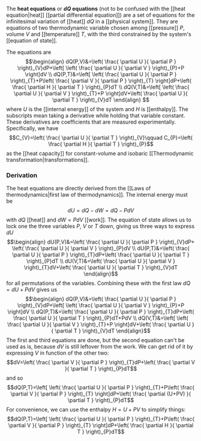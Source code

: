 The **heat equations** or **$dQ$ equations** (not to be confused with the [[heat equation|heat]] [[partial differential equation]]) are a set of equations for the infinitesimal variation of [[heat]] $dQ$ in a [[physical system]]. They are equations of two thermodynamic variable chosen among [[pressure]] $P$, volume $V$ and [[temperature]] $T$, with the third constrained by the system's [[equation of state]].

The equations are
$$\begin{align}
dQ(P,V)&=\left( \frac{ \partial U }{ \partial P }  \right)_{V}dP+\left[ \left( \frac{ \partial U }{ \partial V }  \right)_{P}+P \right]dV \\
dQ(P,T)&=\left[ \left( \frac{ \partial U }{ \partial P }  \right)_{T}+P\left( \frac{ \partial V }{ \partial P }  \right)_{T} \right]dP+\left( \frac{ \partial H }{ \partial T }  \right)_{P}dT \\
dQ(V,T)&=\left[ \left( \frac{ \partial U }{ \partial V }  \right)_{T}+P \right]dV+\left( \frac{ \partial U }{ \partial T }  \right)_{V}dT
\end{align}
$$
where $U$ is the [[internal energy]] of the system and $H$ is [[enthalpy]]. The subscripts mean taking a derivative while holding that variable constant. These derivatives are coefficients that are measured experimentally. Specifically, we have
$$C_{V}=\left( \frac{ \partial U }{ \partial T }  \right)_{V}\qquad C_{P}=\left( \frac{ \partial H }{ \partial T }  \right)_{P}$$
as the [[heat capacity]] for constant-volume and isobaric [[Thermodynamic transformation|transformations]].
### Derivation
The heat equations are directly derived from the [[Laws of thermodynamics|first law of thermodynamics]]. The internal energy must be
$$dU=dQ-dW=dQ-PdV$$
with $dQ$ [[heat]] and $dW=PdV$ [[work]]. The equation of state allows us to lock one the three variables $P$, $V$ or $T$ down, giving us three ways to express $dU$
$$\begin{align}
dU(P,V)&=\left( \frac{ \partial U }{ \partial P }  \right)_{V}dP+ \left( \frac{ \partial U }{ \partial V }  \right)_{P}dV \\
dU(P,T)&=\left( \frac{ \partial U }{ \partial P }  \right)_{T}dP+\left( \frac{ \partial U }{ \partial T }  \right)_{P}dT \\
dU(V,T)&=\left( \frac{ \partial U }{ \partial V }  \right)_{T}dV+\left( \frac{ \partial U }{ \partial T }  \right)_{V}dT
\end{align}$$
for all permutations of the variables. Combining these with the first law $dQ=dU+PdV$ gives us
$$\begin{align}
dQ(P,V)&=\left( \frac{ \partial U }{ \partial P }  \right)_{V}dP+\left[ \left( \frac{ \partial U }{ \partial V }  \right)_{P}+P \right]dV \\
dQ(P,T)&=\left( \frac{ \partial U }{ \partial P }  \right)_{T}dP+\left( \frac{ \partial U }{ \partial T }  \right)_{P}dT+PdV \\
dQ(V,T)&=\left[ \left( \frac{ \partial U }{ \partial V }  \right)_{T}+P \right]dV+\left( \frac{ \partial U }{ \partial T }  \right)_{V}dT
\end{align}$$
The first and third equations are done, but the second equation can't be used as is, because $dV$ is still leftover from the work. We can get rid of it by expressing $V$ in function of the other two:
$$dV=\left( \frac{ \partial V }{ \partial P }  \right)_{T}dP+\left( \frac{ \partial V }{ \partial T }  \right)_{P}dT$$
and so
$$dQ(P,T)=\left[ \left( \frac{ \partial U }{ \partial P }  \right)_{T}+P\left( \frac{ \partial V }{ \partial P }  \right)_{T} \right]dP+\left( \frac{ \partial (U+PV) }{ \partial T }  \right)_{P}dT$$
For convenience, we can use the enthalpy $H=U+PV$ to simplify things:
$$dQ(P,T)=\left[ \left( \frac{ \partial U }{ \partial P }  \right)_{T}+P\left( \frac{ \partial V }{ \partial P }  \right)_{T} \right]dP+\left( \frac{ \partial H }{ \partial T }  \right)_{P}dT$$
